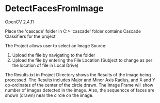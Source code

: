 # DetectFacesFromImage
OpenCV 2.4.11

Place the 'cascade' folder in C:>
'cascade' folder contains Cascade Classifiers for the project

The Project allows user to select an Image Source:
1. Upload the file by navigating to the folder
2. Upload the file by entering the File Location (Subject to change as per the location of file in Local Drive)

The Results.txt in Project Directory shows the Results of the Image being processed. The Results includes Major and Minor Axis Radius, and X and Y co-ordinates of the center of the circle drawn. The Image Frame will show number of images detected in the image. Also, the sequencce of faces are shown (drawn) near the circle on the image.
